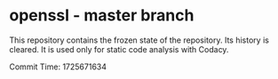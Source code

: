 # openssl - master branch

This repository contains the frozen state of the repository.
Its history is cleared. It is used only for static code
analysis with Codacy.

Commit Time: 1725671634